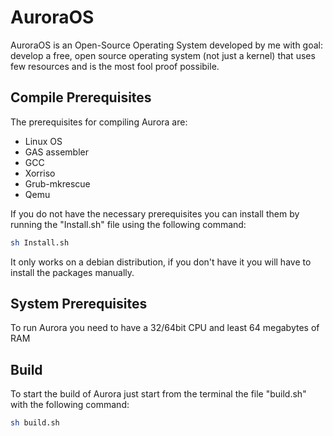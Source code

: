 # AuroraOS
AuroraOS is an Open-Source Operating System developed by me with goal: develop a free, open source operating system (not just a kernel) that uses few resources and is the most fool proof possibile.
## Compile Prerequisites
The prerequisites for compiling Aurora are:
  - Linux OS
  - GAS assembler
  - GCC
  - Xorriso
  - Grub-mkrescue
  - Qemu

If you do not have the necessary prerequisites you can install them by running the "Install.sh" file using the following command:
```bash
sh Install.sh
```
It only works on a debian distribution, if you don't have it you will have to install the packages manually.

## System Prerequisites
To run Aurora you need to have a 32/64bit CPU and least 64 megabytes of RAM

## Build
To start the build of Aurora just start from the terminal the file "build.sh" with the following command:
```bash
sh build.sh
```

